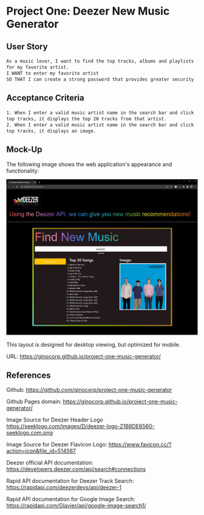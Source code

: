 # Project One: Deezer New Music Generator

## User Story

```
As a music lover, I want to find the top tracks, albums and playlists for my favorite artist.
I WANT to enter my favorite artist 
SO THAT I can create a strong password that provides greater security
```

## Acceptance Criteria

```
1. When I enter a valid music artist name in the search bar and click top tracks, it displays the top 20 tracks from that artist.
2. When I enter a valid music artist name in the search bar and click top tracks, it displays an image.
```

## Mock-Up

The following image shows the web application's appearance and functionality:

![The New Music Generator application displays a search bar where I enter an artist and click a  button to generate a top 20 list of tracks and display an image search result from Google.](./master/assets/project-image.png)

This layout is designed for desktop viewing, but optimized for mobile. 

URL: https://ginocorp.github.io/project-one-music-generator/

## References

Github: https://github.com/ginocorp/project-one-music-generator

Github Pages domain: https://ginocorp.github.io/project-one-music-generator/

Image Source for Deezer Header Logo https://seeklogo.com/images/D/deezer-logo-21B6DE6560-seeklogo.com.png

Image Source for Deezer Flavicon Logo: https://www.favicon.cc/?action=icon&file_id=514567

Deezer official API documentation: https://developers.deezer.com/api/search#connections

Rapid API documentation for Deezer Track Search: https://rapidapi.com/deezerdevs/api/deezer-1

Rapid API documentation for Google Image Search: https://rapidapi.com/Glavier/api/google-image-search1/
